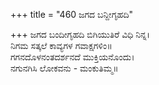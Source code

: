 +++
title = "460 ಜಗದ ಬನ್ದೀಗೃಹದಿ"

+++
ಜಗದ ಬಂದೀಗೃಹದಿ ಬಿಗಿಯುತಿರೆ ವಿಧಿ ನಿನ್ನ।  
ನಿಗಮ ಸತ್ಕಲೆ ಕಾವ್ಯಗಳ ಗವಾಕ್ಷಗಳಿಂ॥  
ಗಗನದೊಳನಂತದರ್ಶನದೆ ಮುಕ್ತಿಯನೊಂದು।  
ನಗುನಗಿಸಿ ಲೋಕವನು - ಮಂಕುತಿಮ್ಮ॥  

